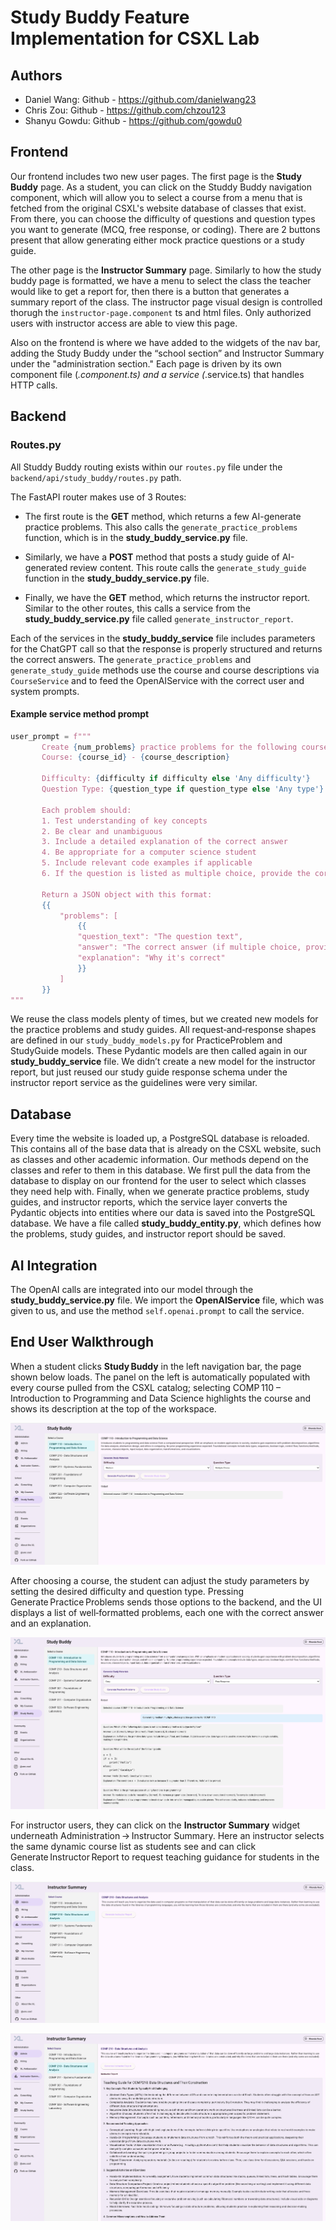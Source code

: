 # Study Buddy Feature Implementation for CSXL Lab

## Authors

- Daniel Wang: Github - https://github.com/danielwang23
- Chris Zou: Github - https://github.com/chzou123
- Shanyu Gowdu: Github - https://github.com/gowdu0

## Frontend

Our frontend includes two new user pages. The first page is the **Study Buddy** page. As a student, you can click on the Studdy Buddy navigation component, which will allow you to select a course from a menu that is fetched from the original CSXL's website database of classes that exist. From there, you can choose the difficulty of questions and question types you want to generate (MCQ, free response, or coding). There are 2 buttons present that allow generating either mock practice questions or a study guide.

The other page is the **Instructor Summary** page. Similarly to how the study buddy page is formatted, we have a menu to select the class the teacher would like to get a report for, then there is a button that generates a summary report of the class. The instructor page visual design is controlled thorugh the `instructor-page.component` ts and html files. Only authorized users with instructor access are able to view this page.

Also on the frontend is where we have added to the widgets of the nav bar, adding the Study Buddy under the “school section” and Instructor Summary under the "administration section." Each page is driven by its own component file (_.component.ts) and a service (_.service.ts) that handles HTTP calls.

## Backend

### Routes.py

All Studdy Buddy routing exists within our `routes.py` file under the `backend/api/study_buddy/routes.py` path.

The FastAPI router makes use of 3 Routes:

- The first route is the **GET** method, which returns a few AI-generate practice problems. This also calls the `generate_practice_problems` function, which is in the **study_buddy_service.py** file.

- Similarly, we have a **POST** method that posts a study guide of AI-generated review content. This route calls the `generate_study_guide` function in the **study_buddy_service.py** file.

- Finally, we have the **GET** method, which returns the instructor report. Similar to the other routes, this calls a service from the **study_buddy_service.py** file called `generate_instructor_report`.

Each of the services in the **study_buddy_service** file includes parameters for the ChatGPT call so that the response is properly structured and returns the correct answers. The `generate_practice_problems` and `generate_study_guide` methods use the course and course descriptions via `CourseService` and to feed the OpenAIService with the correct user and system prompts.

#### Example service method prompt

```python
user_prompt = f"""
       Create {num_problems} practice problems for the following course:
       Course: {course_id} - {course_description}

       Difficulty: {difficulty if difficulty else 'Any difficulty'}
       Question Type: {question_type if question_type else 'Any type'}

       Each problem should:
       1. Test understanding of key concepts
       2. Be clear and unambiguous
       3. Include a detailed explanation of the correct answer
       4. Be appropriate for a computer science student
       5. Include relevant code examples if applicable
       6. If the question is listed as multiple choice, provide the correct answer and the incorrect answers.

       Return a JSON object with this format:
       {{
           "problems": [
               {{
               "question_text": "The question text",
               "answer": "The correct answer (if multiple choice, provide the correct answer and the incorrect answers, clearly indicated as such)",
               "explanation": "Why it's correct"
               }}
           ]
       }}
"""
```

We reuse the class models plenty of times, but we created new models for the practice problems and study guides. All request‑and‑response shapes are defined in our `study_buddy_models.py` for PracticeProblem and StudyGuide models. These Pydantic models are then called again in our **study_buddy_service** file. We didn’t create a new model for the instructor report, but just reused our study guide response schema under the instructor report service as the guidelines were very similar.

## Database

Every time the website is loaded up, a PostgreSQL database is reloaded. This contains all of the base data that is already on the CSXL website, such as classes and other academic information. Our methods depend on the classes and refer to them in this database. We first pull the data from the database to display on our frontend for the user to select which classes they need help with. Finally, when we generate practice problems, study guides, and instructor reports, which the service layer converts the Pydantic objects into entities where our data is saved into the PostgreSQL database. We have a file called **study_buddy_entity.py**, which defines how the problems, study guides, and instructor report should be saved.

## AI Integration

The OpenAI calls are integrated into our model through the **study_buddy_service.py** file. We import the **OpenAIService** file, which was given to us, and use the method `self.openai.prompt` to call the service.

## End User Walkthrough

When a student clicks **Study Buddy** in the left navigation bar, the page shown below loads.
The panel on the left is automatically populated with every course pulled from the CSXL
catalog; selecting COMP 110 – Introduction to Programming and Data Science highlights the
course and shows its description at the top of the workspace.

![Study Buddy home screen](images/study-buddy-nav.png)

After choosing a course, the student can adjust the study parameters by setting the desired
difficulty and question type. Pressing Generate Practice Problems sends those options to the backend, and the UI
displays a list of well‑formatted problems, each one with the correct answer and an explanation.

![Study Buddy Report](images/study-questions.png)

For instructor users, they can click on the **Instructor Summary** widget underneath Administration → Instructor Summary. Here an instructor selects the same dynamic course list as students see and can click Generate Instructor Report to request teaching guidance for students in the class.

![Study Buddy Report](images/instructor-summary-nav.png)

![Study Buddy Report](images/instructor-report.png)
